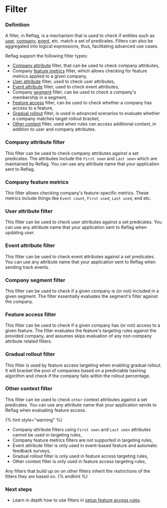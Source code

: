 # Filter

### Definition

A filter, in Reflag, is a mechanism that is used to check if entities such as [user](user.md), [company](company.md), [event](event.md), etc. match a set of predicates. Filters can also be aggregated into logical expressions, thus, facilitating advanced use cases.

Reflag support the following filter types:

* [Company attribute](company.md#attributes) filter, that can be used to check company attributes,
* Company [feature metrics](feature.md#metrics) filter, which allows checking for feature metrics applied to a given company,
* [User attribute](user.md#attributes) filter, used to check user attributes,
* [Event attribute](event.md#attributes) filter, used to check event attributes,
* Company [segment](segment.md) filter, can be used to check a company's membership in a segment,
* [Feature access](feature.md#access) filter, can be used to check whether a company has access to a feature,
* [Gradual rollout](../feature-rollouts/#gradually-roll-out-your-feature) filter, is used in advanced scenarios to evaluate whether a company matches target rollout bracket,
* [Other context](targeting-rules.md#evaluation-context) filter, used when rules can access additional context, in addition to user and company attributes.

### Company attribute filter

This filter can be used to check company attributes against a set predicates. The attributes include the `First seen` and `Last seen` which are maintained by Reflag. You can use any attribute name that your application sent to Reflag.

### Company feature metrics

This filter allows checking company's feature-specific metrics. These metrics include things like `Event count`, `First used`, `Last used`, end etc.

### User attribute filter

This filter can be used to check user attributes against a set predicates. You can use any attribute name that your application sent to Reflag when updating user.

### Event attribute filter

This filter can be used to check event attributes against a set predicates. You can use any attribute name that your application sent to Reflag when sending track events.

### Company segment filter

This filter can be used to check if a given company is (or not) included in a given segment. The filter essentially evaluates the segment's filter against the company.

### Feature access filter

This filter can be used to check if a given company has (or not) access to a given feature. The filter evaluates the feature's targeting rules against the provided company, and assumes skips evaluation of any non-company attribute related filters.

### Gradual rollout filter

This filter is used by feature access targeting when enabling gradual rollout. It will bracket the pool of companies based on a predictable hashing algorithm and check if the company falls within the rollout percentage.

### Other context filter

This filter can be used to check `other` context attributes against a set predicates. You can use any attribute name that your application sends to Reflag when evaluating feature access.

{% hint style="warning" %}
* Company attribute filters using `First seen` and `Last seen` attributes cannot be used in targeting rules,
* Company feature metrics filters are not supported in targeting rules,
* Event attribute filter is only used in event-based feature and automatic feedback surveys,
* Gradual rollout filter is only used in feature access targeting rules,
* Other context filter is only used in feature access targeting rules,

&#x20;Any filters that build up on on other filters inherit the restrictions of the filters they are based on.
{% endhint %}

### Next steps

* Learn in depth how to use filters in [setup feature access rules](../feature-rollouts/feature-targeting-rules.md).
